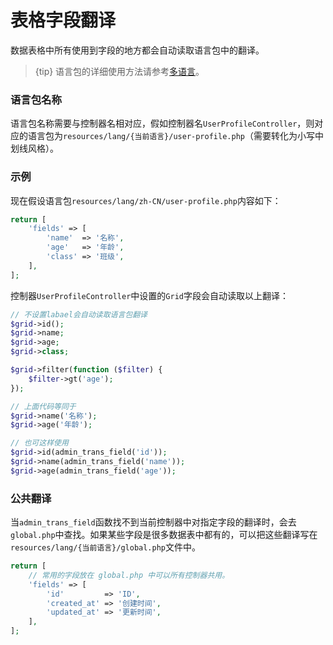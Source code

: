 # 表格字段翻译

数据表格中所有使用到字段的地方都会自动读取语言包中的翻译。

> {tip} 语言包的详细使用方法请参考<a>[多语言](trans.md)</a>。

### 语言包名称
语言包名称需要与控制器名相对应，假如控制器名`UserProfileController`，则对应的语言包为`resources/lang/{当前语言}/user-profile.php`（需要转化为小写中划线风格）。


### 示例
现在假设语言包`resources/lang/zh-CN/user-profile.php`内容如下：
```php
return [
    'fields' => [
        'name'  => '名称',
        'age'   => '年龄',
        'class' => '班级',
    ],
];
```

控制器`UserProfileController`中设置的`Grid`字段会自动读取以上翻译：
```php
// 不设置labael会自动读取语言包翻译
$grid->id();
$grid->name;
$grid->age;
$grid->class;

$grid->filter(function ($filter) {
    $filter->gt('age');
});

// 上面代码等同于
$grid->name('名称');
$grid->age('年龄');

// 也可这样使用
$grid->id(admin_trans_field('id'));
$grid->name(admin_trans_field('name'));
$grid->age(admin_trans_field('age'));

```

### 公共翻译
当`admin_trans_field`函数找不到当前控制器中对指定字段的翻译时，会去`global.php`中查找。如果某些字段是很多数据表中都有的，可以把这些翻译写在`resources/lang/{当前语言}/global.php`文件中。
```php
return [
    // 常用的字段放在 global.php 中可以所有控制器共用。
    'fields' => [
        'id'         => 'ID',
        'created_at' => '创建时间',
        'updated_at' => '更新时间',
    ],
];
```

